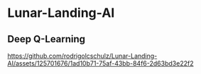 # Lunar-Landing-AI
## Deep Q-Learning

https://github.com/rodrigolcschulz/Lunar-Landing-AI/assets/125701676/1ad10b71-75af-43bb-84f6-2d63bd3e22f2

